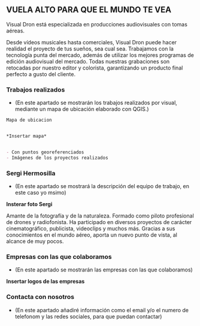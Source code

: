 ## VUELA ALTO PARA QUE EL MUNDO TE VEA

Visual Dron está especializada en producciones audiovisuales con tomas aéreas.

Desde vídeos musicales hasta comerciales, Visual Dron puede hacer realidad el proyecto de tus sueños, sea cual sea. Trabajamos con la tecnología punta del mercado, además de utilizar los mejores programas de edición audiovisual del mercado. Todas nuestras grabaciones son retocadas por nuestro editor y colorista, garantizando un producto final perfecto a gusto del cliente.

### Trabajos realizados

- (En este apartado se mostrarán los trabajos realizados por visual, mediante un mapa de ubicación elaborado con QGIS.)

```markdown
Mapa de ubicacion


*Insertar mapa*


- Con puntos georeferenciados
- Imágenes de los proyectos realizados

```
### Sergi Hermosilla

- (En este apartado se mostrará la descripción del equipo de trabajo, en este caso yo msimo)


**Insterar foto Sergi**


Amante de la fotografía y de la naturaleza. Formado como piloto profesional de drones y radiofonista.
Ha participado en diversos proyectos de carácter cinematográfico, publicista, videoclips y muchos más.
Gracias a sus conocimientos en el mundo aéreo, aporta un nuevo punto de vista, al alcance de muy pocos.


### Empresas con las que colaboramos

- (En este apartado se mostrarán las empresas con las que colaboramos)

**Insertar logos de las empresas**

### Contacta con nosotros

- (En este apartado añadiré información como el email y/o el numero de telefonom y las redes sociales, para que puedan contactar)
